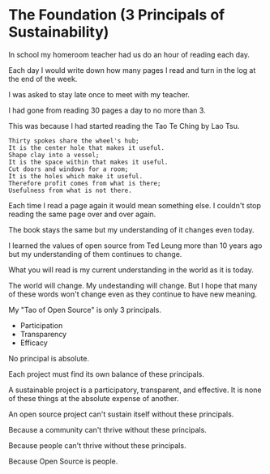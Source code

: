 # The Foundation (3 Principals of Sustainability)

In school my homeroom teacher had us do an hour of reading
each day.

Each day I would write down how many pages I read and turn in the log at the end of the week.

I was asked to stay late once to meet with my teacher.

I had gone from reading 30 pages a day to no more than 3.

This was because I had started reading the Tao Te Ching by Lao Tsu.

```
Thirty spokes share the wheel's hub;
It is the center hole that makes it useful.
Shape clay into a vessel;
It is the space within that makes it useful.
Cut doors and windows for a room;
It is the holes which make it useful.
Therefore profit comes from what is there;
Usefulness from what is not there.
```

Each time I read a page again it would mean something else. I couldn't stop
reading the same page over and over again.

The book stays the same but my understanding of it changes even today.

I learned the values of open source from Ted Leung more than 10 years ago
but my understanding of them continues to change.

What you will read is my current understanding in the world as it is today.

The world will change. My undestanding will change. But I hope that many of
these words won't change even as they continue to have new meaning.

My "Tao of Open Source" is only 3 principals.

* Participation
* Transparency
* Efficacy

No principal is absolute.

Each project must find its own balance of these principals.

A sustainable project is a participatory, transparent, and effective.
It is none of these things at the absolute expense of another.

An open source project can't sustain itself without these principals.

Because a community can't thrive without these principals.

Because people can't thrive without these principals.

Because Open Source is people.

